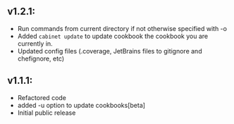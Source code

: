 ## v1.2.1:

* Run commands from current directory if not otherwise specified with -o
* Added `cabinet update` to update cookbook the cookbook you are currently in.
* Updated config files (.coverage, JetBrains files to gitignore and chefignore, etc)

## v1.1.1:

* Refactored code
* added -u option to update cookbooks[beta]
* Initial public release
